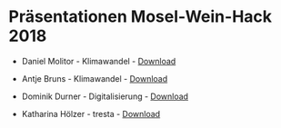 # Präsentationen Mosel-Wein-Hack 2018

* Daniel Molitor - Klimawandel - [Download](https://github.com/mosel-wein-hack/presentations-2018/blob/master/180609_Digitalisierung_Durner.pptx)

* Antje Bruns - Klimawandel - [Download](https://github.com/mosel-wein-hack/presentations-2018/blob/master/Bruns%20Klimawandel%20Anpassung%20Wein.pptx)

* Dominik Durner - Digitalisierung - [Download](https://github.com/mosel-wein-hack/presentations-2018/blob/master/180609_Digitalisierung_Durner.pptx)

* Katharina Hölzer - tresta - [Download](https://wetransfer.com/downloads/9df91102adf72e66ce0b145d4fbaf1af20180603124325/264c2531e2d0e0f5f78f7066543d17c120180603124325/78e464)
